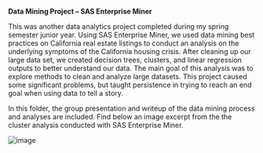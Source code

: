 **Data Mining Project – SAS Enterprise Miner**

This was another data analytics project completed during my spring semester junior year. Using SAS Enterprise Miner, we used data mining best practices on California real estate listings to conduct an analysis on the underlying symptoms of the California housing crisis. After cleaning up our large data set, we created decision trees, clusters, and linear regression outputs to better understand our data. The main goal of this analysis was to explore methods to clean and analyze large datasets. This project caused some significant problems, but taught persistence in trying to reach an end goal when using data to tell a story.

In this folder, the group presentation and writeup of the data mining process and analyses are included. Find below an image excerpt from the the cluster analysis conducted with SAS Enterprise Miner.

![image](https://user-images.githubusercontent.com/112569511/206605524-1d79a2e7-77c3-4b05-88fb-571cca5de6b0.png)
